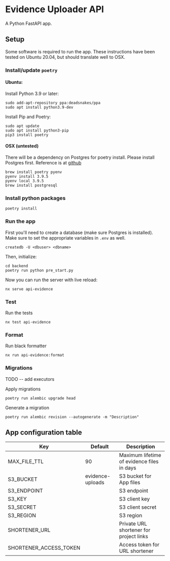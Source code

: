 # Evidence Uploader API

A Python FastAPI app.

## Setup

Some software is required to run the app. These instructions have been tested on Ubuntu 20.04, but should translate well to OSX.

### Install/update `poetry`

#### Ubuntu:

Install Python 3.9 or later:

```
sudo add-apt-repository ppa:deadsnakes/ppa
sudo apt install python3.9-dev
```

Install Pip and Poetry:

```
sudo apt update
sudo apt install python3-pip
pip3 install poetry
```

#### OSX (untested)

There will be a dependency on Postgres for poetry install. Please install Postgres first.
Reference is at [github](https://github.com/psycopg/psycopg2/issues/1200#issuecomment-776159466)

```
brew install poetry pyenv
pyenv install 3.9.5
pyenv local 3.9.5
brew install postgresql
```

### Install python packages

```
poetry install
```

### Run the app

First you'll need to create a database (make sure Postgres is installed). Make sure to set the appropriate variables in `.env` as well.

```
createdb -U <dbuser> <dbname>
```

Then, initialize:

```
cd backend
poetry run python pre_start.py
```

Now you can run the server with live reload:

```
nx serve api-evidence
```

### Test

Run the tests

```
nx test api-evidence
```

### Format

Run black formatter

```
nx run api-evidence:format
```

### Migrations

TODO -- add executors

Apply migrations

```
poetry run alembic upgrade head
```

Generate a migration

```
poetry run alembic revision --autogenerate -m "Description"
```

## App configuration table

| Key                    | Default          | Description                                |
| ---------------------- | ---------------- | ------------------------------------------ |
| MAX_FILE_TTL           | 90               | Maximum lifetime of evidence files in days |
| S3_BUCKET              | evidence-uploads | S3 bucket for App files                    |
| S3_ENDPOINT            |                  | S3 endpoint                                |
| S3_KEY                 |                  | S3 client key                              |
| S3_SECRET              |                  | S3 client secret                           |
| S3_REGION              |                  | S3 region                                  |
| SHORTENER_URL          |                  | Private URL shortener for project links    |
| SHORTENER_ACCESS_TOKEN |                  | Access token for URL shortener             |
